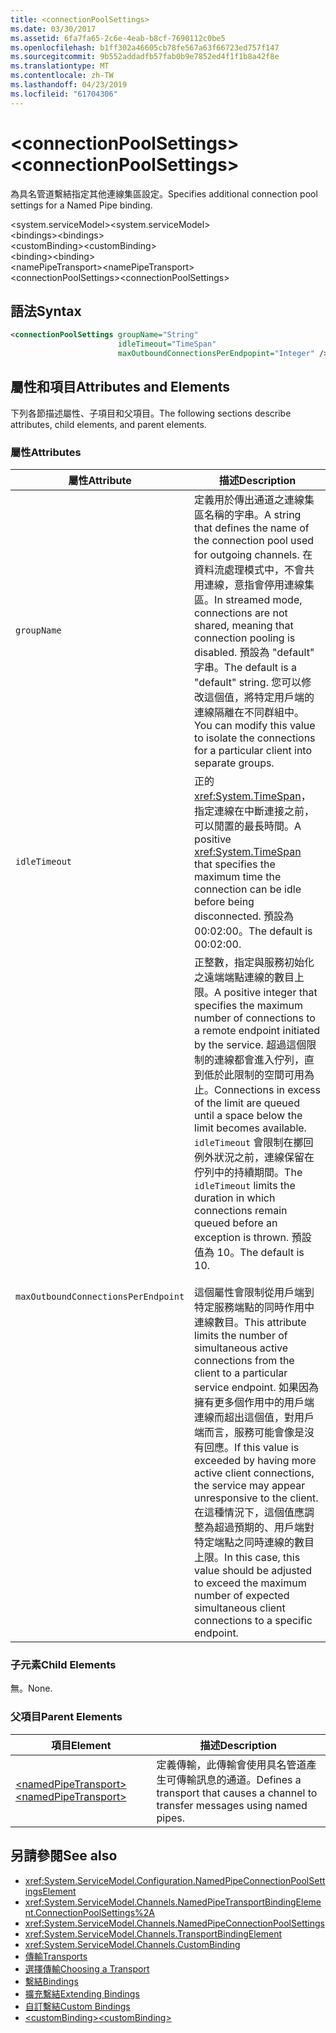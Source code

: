 ```yaml
---
title: <connectionPoolSettings>
ms.date: 03/30/2017
ms.assetid: 6fa7fa65-2c6e-4eab-b8cf-7690112c0be5
ms.openlocfilehash: b1ff302a46605cb78fe567a63f66723ed757f147
ms.sourcegitcommit: 9b552addadfb57fab0b9e7852ed4f1f1b8a42f8e
ms.translationtype: MT
ms.contentlocale: zh-TW
ms.lasthandoff: 04/23/2019
ms.locfileid: "61704306"
---
```

# <a name="connectionpoolsettings"></a><span data-ttu-id="25b12-101">\<connectionPoolSettings></span><span class="sxs-lookup"><span data-stu-id="25b12-101">\<connectionPoolSettings></span></span>
<span data-ttu-id="25b12-102">為具名管道繫結指定其他連線集區設定。</span><span class="sxs-lookup"><span data-stu-id="25b12-102">Specifies additional connection pool settings for a Named Pipe binding.</span></span>  
  
 <span data-ttu-id="25b12-103">\<system.serviceModel></span><span class="sxs-lookup"><span data-stu-id="25b12-103">\<system.serviceModel></span></span>  
<span data-ttu-id="25b12-104">\<bindings></span><span class="sxs-lookup"><span data-stu-id="25b12-104">\<bindings></span></span>  
<span data-ttu-id="25b12-105">\<customBinding></span><span class="sxs-lookup"><span data-stu-id="25b12-105">\<customBinding></span></span>  
<span data-ttu-id="25b12-106">\<binding></span><span class="sxs-lookup"><span data-stu-id="25b12-106">\<binding></span></span>  
<span data-ttu-id="25b12-107">\<namePipeTransport></span><span class="sxs-lookup"><span data-stu-id="25b12-107">\<namePipeTransport></span></span>  
<span data-ttu-id="25b12-108">\<connectionPoolSettings></span><span class="sxs-lookup"><span data-stu-id="25b12-108">\<connectionPoolSettings></span></span>  
  
## <a name="syntax"></a><span data-ttu-id="25b12-109">語法</span><span class="sxs-lookup"><span data-stu-id="25b12-109">Syntax</span></span>  
  
```xml  
<connectionPoolSettings groupName="String"
                        idleTimeout="TimeSpan"
                        maxOutboundConnectionsPerEndpopint="Integer" />
```  
  
## <a name="attributes-and-elements"></a><span data-ttu-id="25b12-110">屬性和項目</span><span class="sxs-lookup"><span data-stu-id="25b12-110">Attributes and Elements</span></span>  
 <span data-ttu-id="25b12-111">下列各節描述屬性、子項目和父項目。</span><span class="sxs-lookup"><span data-stu-id="25b12-111">The following sections describe attributes, child elements, and parent elements.</span></span>  
  
### <a name="attributes"></a><span data-ttu-id="25b12-112">屬性</span><span class="sxs-lookup"><span data-stu-id="25b12-112">Attributes</span></span>  
  
|<span data-ttu-id="25b12-113">屬性</span><span class="sxs-lookup"><span data-stu-id="25b12-113">Attribute</span></span>|<span data-ttu-id="25b12-114">描述</span><span class="sxs-lookup"><span data-stu-id="25b12-114">Description</span></span>|  
|---------------|-----------------|  
|`groupName`|<span data-ttu-id="25b12-115">定義用於傳出通道之連線集區名稱的字串。</span><span class="sxs-lookup"><span data-stu-id="25b12-115">A string that defines the name of the connection pool used for outgoing channels.</span></span> <span data-ttu-id="25b12-116">在資料流處理模式中，不會共用連線，意指會停用連線集區。</span><span class="sxs-lookup"><span data-stu-id="25b12-116">In streamed mode, connections are not shared, meaning that connection pooling is disabled.</span></span> <span data-ttu-id="25b12-117">預設為 "default" 字串。</span><span class="sxs-lookup"><span data-stu-id="25b12-117">The default is a "default" string.</span></span> <span data-ttu-id="25b12-118">您可以修改這個值，將特定用戶端的連線隔離在不同群組中。</span><span class="sxs-lookup"><span data-stu-id="25b12-118">You can modify this value to isolate the connections for a particular client into separate groups.</span></span>|  
|`idleTimeout`|<span data-ttu-id="25b12-119">正的 <xref:System.TimeSpan>，指定連線在中斷連接之前，可以閒置的最長時間。</span><span class="sxs-lookup"><span data-stu-id="25b12-119">A positive <xref:System.TimeSpan> that specifies the maximum time the connection can be idle before being disconnected.</span></span> <span data-ttu-id="25b12-120">預設為 00:02:00。</span><span class="sxs-lookup"><span data-stu-id="25b12-120">The default is 00:02:00.</span></span>|  
|`maxOutboundConnectionsPerEndpoint`|<span data-ttu-id="25b12-121">正整數，指定與服務初始化之遠端端點連線的數目上限。</span><span class="sxs-lookup"><span data-stu-id="25b12-121">A positive integer that specifies the maximum number of connections to a remote endpoint initiated by the service.</span></span> <span data-ttu-id="25b12-122">超過這個限制的連線都會進入佇列，直到低於此限制的空間可用為止。</span><span class="sxs-lookup"><span data-stu-id="25b12-122">Connections in excess of the limit are queued until a space below the limit becomes available.</span></span> <span data-ttu-id="25b12-123">`idleTimeout` 會限制在擲回例外狀況之前，連線保留在佇列中的持續期間。</span><span class="sxs-lookup"><span data-stu-id="25b12-123">The `idleTimeout` limits the duration in which connections remain queued before an exception is thrown.</span></span> <span data-ttu-id="25b12-124">預設值為 10。</span><span class="sxs-lookup"><span data-stu-id="25b12-124">The default is 10.</span></span><br /><br /> <span data-ttu-id="25b12-125">這個屬性會限制從用戶端到特定服務端點的同時作用中連線數目。</span><span class="sxs-lookup"><span data-stu-id="25b12-125">This attribute limits the number of simultaneous active connections from the client to a particular service endpoint.</span></span> <span data-ttu-id="25b12-126">如果因為擁有更多個作用中的用戶端連線而超出這個值，對用戶端而言，服務可能會像是沒有回應。</span><span class="sxs-lookup"><span data-stu-id="25b12-126">If this value is exceeded by having more active client connections, the service may appear unresponsive to the client.</span></span> <span data-ttu-id="25b12-127">在這種情況下，這個值應調整為超過預期的、用戶端對特定端點之同時連線的數目上限。</span><span class="sxs-lookup"><span data-stu-id="25b12-127">In this case, this value should be adjusted to exceed the maximum number of expected simultaneous client connections to a specific endpoint.</span></span>|  
  
### <a name="child-elements"></a><span data-ttu-id="25b12-128">子元素</span><span class="sxs-lookup"><span data-stu-id="25b12-128">Child Elements</span></span>  
 <span data-ttu-id="25b12-129">無。</span><span class="sxs-lookup"><span data-stu-id="25b12-129">None.</span></span>  
  
### <a name="parent-elements"></a><span data-ttu-id="25b12-130">父項目</span><span class="sxs-lookup"><span data-stu-id="25b12-130">Parent Elements</span></span>  
  
|<span data-ttu-id="25b12-131">項目</span><span class="sxs-lookup"><span data-stu-id="25b12-131">Element</span></span>|<span data-ttu-id="25b12-132">描述</span><span class="sxs-lookup"><span data-stu-id="25b12-132">Description</span></span>|  
|-------------|-----------------|  
|[<span data-ttu-id="25b12-133">\<namedPipeTransport></span><span class="sxs-lookup"><span data-stu-id="25b12-133">\<namedPipeTransport></span></span>](../../../../../docs/framework/configure-apps/file-schema/wcf/namedpipetransport.md)|<span data-ttu-id="25b12-134">定義傳輸，此傳輸會使用具名管道產生可傳輸訊息的通道。</span><span class="sxs-lookup"><span data-stu-id="25b12-134">Defines a transport that causes a channel to transfer messages using named pipes.</span></span>|  
  
## <a name="see-also"></a><span data-ttu-id="25b12-135">另請參閱</span><span class="sxs-lookup"><span data-stu-id="25b12-135">See also</span></span>

- <xref:System.ServiceModel.Configuration.NamedPipeConnectionPoolSettingsElement>
- <xref:System.ServiceModel.Channels.NamedPipeTransportBindingElement.ConnectionPoolSettings%2A>
- <xref:System.ServiceModel.Channels.NamedPipeConnectionPoolSettings>
- <xref:System.ServiceModel.Channels.TransportBindingElement>
- <xref:System.ServiceModel.Channels.CustomBinding>
- [<span data-ttu-id="25b12-136">傳輸</span><span class="sxs-lookup"><span data-stu-id="25b12-136">Transports</span></span>](../../../../../docs/framework/wcf/feature-details/transports.md)
- [<span data-ttu-id="25b12-137">選擇傳輸</span><span class="sxs-lookup"><span data-stu-id="25b12-137">Choosing a Transport</span></span>](../../../../../docs/framework/wcf/feature-details/choosing-a-transport.md)
- [<span data-ttu-id="25b12-138">繫結</span><span class="sxs-lookup"><span data-stu-id="25b12-138">Bindings</span></span>](../../../../../docs/framework/wcf/bindings.md)
- [<span data-ttu-id="25b12-139">擴充繫結</span><span class="sxs-lookup"><span data-stu-id="25b12-139">Extending Bindings</span></span>](../../../../../docs/framework/wcf/extending/extending-bindings.md)
- [<span data-ttu-id="25b12-140">自訂繫結</span><span class="sxs-lookup"><span data-stu-id="25b12-140">Custom Bindings</span></span>](../../../../../docs/framework/wcf/extending/custom-bindings.md)
- [<span data-ttu-id="25b12-141">\<customBinding></span><span class="sxs-lookup"><span data-stu-id="25b12-141">\<customBinding></span></span>](../../../../../docs/framework/configure-apps/file-schema/wcf/custombinding.md)
